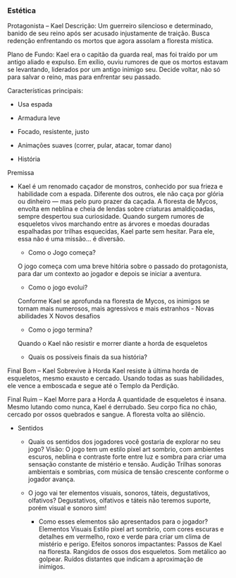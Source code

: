 ### Estética

Protagonista – Kael
Descrição: Um guerreiro silencioso e determinado, banido de seu reino após ser acusado injustamente de traição. Busca redenção enfrentando os mortos que agora assolam a floresta mística.

Plano de Fundo: Kael era o capitão da guarda real, mas foi traído por um antigo aliado e expulso. Em exílio, ouviu rumores de que os mortos estavam se levantando, liderados por um antigo inimigo seu. Decide voltar, não só para salvar o reino, mas para enfrentar seu passado.

Características principais:

- Usa espada
- Armadura leve
- Focado, resistente, justo
- Animações suaves (correr, pular, atacar, tomar dano)

- História

Premissa
- Kael é um renomado caçador de monstros, conhecido por sua frieza e habilidade com a espada. Diferente dos outros, ele não caça por glória ou dinheiro — mas pelo puro prazer da caçada. A floresta de Mycos, envolta em neblina e cheia de lendas sobre criaturas amaldiçoadas, sempre despertou sua curiosidade.
Quando surgem rumores de esqueletos vivos marchando entre as árvores e moedas douradas espalhadas por trilhas esquecidas, Kael parte sem hesitar. Para ele, essa não é uma missão... é diversão.

    - Como o Jogo começa?
      
  O jogo começa com uma breve hitória sobre o passado do protagonista, para dar um contexto ao jogador e depois se iniciar a aventura.
    - Como o jogo evolui?
      
  Conforme Kael se aprofunda na floresta de Mycos, os inimigos se tornam mais numerosos, mais agressivos e mais estranhos
        - Novas abilidades X Novos desafios
    - Como o jogo termina?
      
  Quando o Kael não resistir e morrer diante a horda de esqueletos
  
    - Quais os possíveis finais da sua história?
  
Final Bom – Kael Sobrevive à Horda
Kael resiste à última horda de esqueletos, mesmo exausto e cercado. Usando todas as suas habilidades, ele vence a emboscada e segue até o Templo da Perdição.

Final Ruim – Kael Morre para a Horda
A quantidade de esqueletos é insana. Mesmo lutando como nunca, Kael é derrubado. Seu corpo fica no chão, cercado por ossos quebrados e sangue. A floresta volta ao silêncio.

- Sentidos
    - Quais os sentidos dos jogadores você gostaria de explorar no seu jogo?
Visão:
O jogo tem um estilo pixel art sombrio, com ambientes escuros, neblina e contraste forte entre luz e sombra para criar uma sensação constante de mistério e tensão.
Audição
Trilhas sonoras ambientais e sombrias, com música de tensão crescente conforme o jogador avança.

    - O jogo vai ter elementos visuais, sonoros, táteis, degustativos, olfativos?
Degustativos, olfativos e táteis não teremos suporte, porém visual e sonoro sim!
        - Como esses elementos são apresentados para o jogador?
Elementos Visuais
Estilo pixel art sombrio, com cores escuras e detalhes em vermelho, roxo e verde para criar um clima de mistério e perigo.
Efeitos sonoros impactantes:
Passos de Kael na floresta.
Rangidos de ossos dos esqueletos.
Som metálico ao golpear.
Ruídos distantes que indicam a aproximação de inimigos.

